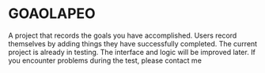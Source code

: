 # GOAOLAPEO
A project that records the goals you have accomplished. Users record themselves by adding things they have successfully completed. The current project is already in testing. The interface and logic will be improved later. If you encounter problems during the test, please contact me
